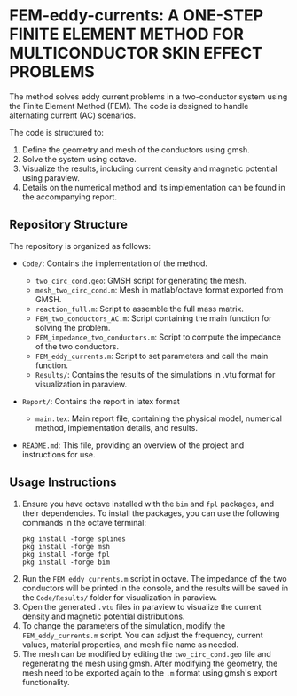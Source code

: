 # FEM-eddy-currents: A ONE-STEP FINITE ELEMENT METHOD FOR MULTICONDUCTOR SKIN EFFECT PROBLEMS

The method solves eddy current problems in a two-conductor system using the Finite Element Method (FEM). The code is designed to handle alternating current (AC) scenarios.

The code is structured to:
1. Define the geometry and mesh of the conductors using gmsh.
2. Solve the system using octave.
3. Visualize the results, including current density and magnetic potential using paraview.
4. Details on the numerical method and its implementation can be found in the accompanying report.


## Repository Structure

The repository is organized as follows:
- `Code/`: Contains the implementation of the method.
    - `two_circ_cond.geo`: GMSH script for generating the mesh.
    - `mesh_two_circ_cond.m`: Mesh in matlab/octave format exported from GMSH.
    - `reaction_full.m`: Script to assemble the full mass matrix.
    - `FEM_two_conductors_AC.m`: Script containing the main function for solving the problem.
    - `FEM_impedance_two_conductors.m`: Script to compute the impedance of the two conductors.
    - `FEM_eddy_currents.m`: Script to set parameters and call the main function.
    - `Results/`: Contains the results of the simulations in .vtu format for visualization in paraview.

- `Report/`: Contains the report in latex format
    - `main.tex`: Main report file, containing the physical model, numerical method, implementation details, and results.

- `README.md`: This file, providing an overview of the project and instructions for use.


## Usage Instructions

1. Ensure you have octave installed with the `bim` and `fpl` packages, and their dependencies. To install the packages, you can use the following commands in the octave terminal:
   ```
   pkg install -forge splines
   pkg install -forge msh
   pkg install -forge fpl
   pkg install -forge bim
   ```
2. Run the `FEM_eddy_currents.m` script in octave. The impedance of the two conductors will be printed in the console, and the results will be saved in the `Code/Results/` folder for visualization in paraview.
3. Open the generated `.vtu` files in paraview to visualize the current density and magnetic potential distributions.
4. To change the parameters of the simulation, modify the `FEM_eddy_currents.m` script. You can adjust the frequency, current values, material properties, and mesh file name as needed.
5. The mesh can be modified by editing the `two_circ_cond.geo` file and regenerating the mesh using gmsh. After modifying the geometry, the mesh need to be exported again to the `.m` format using gmsh's export functionality.